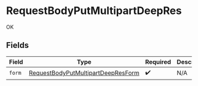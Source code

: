 # RequestBodyPutMultipartDeepRes

OK


## Fields

| Field                                                                                               | Type                                                                                                | Required                                                                                            | Description                                                                                         |
| --------------------------------------------------------------------------------------------------- | --------------------------------------------------------------------------------------------------- | --------------------------------------------------------------------------------------------------- | --------------------------------------------------------------------------------------------------- |
| `form`                                                                                              | [RequestBodyPutMultipartDeepResForm](../../models/operations/RequestBodyPutMultipartDeepResForm.md) | :heavy_check_mark:                                                                                  | N/A                                                                                                 |